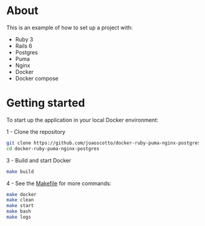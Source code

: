 # About

This is an example of how to set up a project with:

- Ruby 3
- Rails 6
- Postgres
- Puma
- Nginx
- Docker
- Docker compose

# Getting started

To start up the application in your local Docker environment:

1 - Clone the repository
```bash
git clone https://github.com/joaoscotto/docker-ruby-puma-nginx-postgres.git
cd docker-ruby-puma-nginx-postgres
```

3 - Build and start Docker
```bash
make build
```

4 - See the [Makefile](https://github.com/joaoscotto/docker-ruby-puma-nginx-postgres/blob/master/Makefile) for more commands:
```bash
make docker
make clean
make start
make bash
make logs
```
